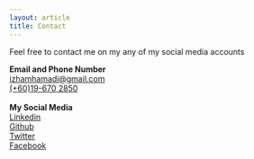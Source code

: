 ```yaml
---
layout: article
title: Contact
---
```


Feel free to contact me on my any of my social media accounts


<div class="card">
      <div class="card__content">
        <div class="card__header">
          <b>Email and Phone Number</b>
        </div>
        <a href="mailto:izhamhamadi@gmail.com" target="_blank">izhamhamadi@gmail.com</a><br>
        <a href="tel:+60196702850" target="_blank">(+60)19-670 2850</a><br>
        <br>
        <div class="card__header">
          <b>My Social Media</b>
        </div>
        <a href="https://www.linkedin.com/in/izhamnorhamadi" target="_blank">
          <span class="fa-stack fa-lg">
            <i class="fa-brands fa-linkedin fa-stack-3x"></i>
          </span>Linkedin</a>
        <br>
        <a href="https://github.com/NovusIrez" target="_blank">
          <span class="fa-stack fa-lg">
            <i class="fa-brands fa-github fa-stack-3x"></i>
          </span>Github</a>
        <br>
        <a href="https://twitter.com/IzhamHamadi" target="_blank">
          <span class="fa-stack fa-lg">
            <i class="fa-brands fa-twitter fa-stack-3x"></i>
          </span>Twitter</a>
        <br>
        <a href="https://www.facebook.com/IZHAMaco" target="_blank">
          <span class="fa-stack fa-lg">
            <i class="fa-brands fa-facebook fa-stack-3x"></i>
          </span>Facebook</a>
</div>

